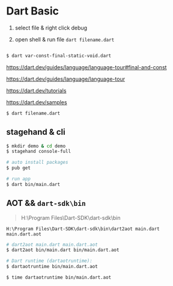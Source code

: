 # Dart Basic

1. select file & right click debug

2. open shell & run file `dart filename.dart`

```sh

$ dart var-const-final-static-void.dart

```

https://dart.dev/guides/language/language-tour#final-and-const

https://dart.dev/guides/language/language-tour

https://dart.dev/tutorials

https://dart.dev/samples


```sh
$ dart filename.dart

```

## stagehand & cli

```sh
$ mkdir demo & cd demo
$ stagehand console-full

```

```sh
# auto install packages
$ pub get

```

```sh
# run app
$ dart bin/main.dart

```


## AOT && `dart-sdk\bin`

> H:\Program Files\Dart-SDK\dart-sdk\bin

`H:\Program Files\Dart-SDK\dart-sdk\bin\dart2aot main.dart main.dart.aot`

```sh
# dart2aot main.dart main.dart.aot
$ dart2aot bin/main.dart bin/main.dart.aot

# Dart runtime (dartaotruntime):
$ dartaotruntime bin/main.dart.aot

$ time dartaotruntime bin/main.dart.aot

```

